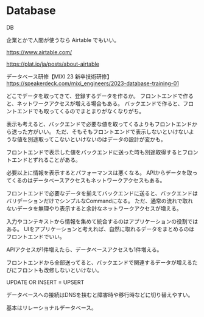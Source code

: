 # Database

DB

企業とかで人間が使うなら Airtable でもいい。

https://www.airtable.com/

https://plat.io/ja/posts/about-airtable

データベース研修【MIXI 23 新卒技術研修】
https://speakerdeck.com/mixi_engineers/2023-database-training-01

どこでデータを取ってきて、登録するデータを作るか。
フロントエンドで作ると、ネットワークアクセスが増える場合もある。
バックエンドで作ると、フロントエンドでも取ってくるのでまとまりがなくなりがち。

表示も考えると、バックエンドで必要な値を取ってくるよりもフロントエンドから送った方がいい。
ただ、そもそもフロントエンドで表示しないといけないような値を別途取ってこないといけないのはデータの設計が変かも。

フロントエンドで表示した値をバックエンドに送った時も別途取得するとフロントエンドとずれることがある。

必要以上に情報を表示するとパフォーマンスは悪くなる。
APIからデータを取ってくるのはデータベースアクセスもネットワークアクセスもある。

フロントエンドで必要なデータを揃えてバックエンドに送ると、バックエンドはバリデーションだけでシンプルなCommandになる。
ただ、通常の流れで取れないデータを無理やり表示すると余計なネットワークアクセスが増える。

入力やコンテキストから情報を集めて統合するのはアプリケーションの役割ではある。
UIをアプリケーションと考えれば、自然に取れるデータをまとめるのはフロントエンドでいい。

APIアクセスが1件増えたら、データベースアクセスも1件増える。

フロントエンドから全部送ってると、バックエンドで関連するデータが増えるたびにフロントも改修しないといけない。

UPDATE OR INSERT = UPSERT

データベースへの接続はDNSを挟むと障害時や移行時などに切り替えやすい。

基本はリレーショナルデータベース。
